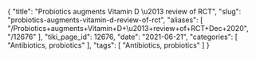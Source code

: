 {
    "title": "Probiotics augments Vitamin D \u2013 review of RCT",
    "slug": "probiotics-augments-vitamin-d-review-of-rct",
    "aliases": [
        "/Probiotics+augments+Vitamin+D+\u2013+review+of+RCT+Dec+2020",
        "/12676"
    ],
    "tiki_page_id": 12676,
    "date": "2021-06-21",
    "categories": [
        "Antibiotics, probiotics"
    ],
    "tags": [
        "Antibiotics, probiotics"
    ]
}